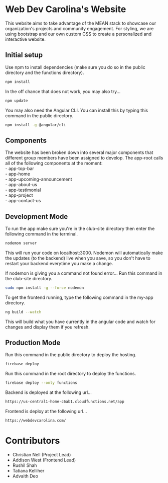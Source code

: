 # Web Dev Carolina's Website

This website aims to take advantage of the MEAN stack to showcase our organization's projects and community engagement. For styling, we are using bootstrap and our own custom CSS to create a personalized and interactive website.

## Initial setup
Use npm to install dependencies (make sure you do so in the public directory and the functions directory). 
```bash
npm install
```
In the off chance that does not work, you may also try...
```bash
npm update
```
You may also need the Angular CLI. You can install this by typing this command in the public directory.
```bash
npm install -g @angular/cli
```
## Components
The website has been broken down into several major components that different group members have been assigned to develop. The app-root calls all of the following components at the moment:  
	- app-top-bar  
	- app-home  
	- app-upcoming-announcement  
	- app-about-us  
	- app-testimonial  
	- app-project  
	- app-contact-us  
## Development Mode
To run the app make sure you're in the club-site directory then enter the following command in the terminal.
```bash
nodemon server
```
This will run your code on localhost:3000.
Nodemon will automatically make the updates (to the backend) live when you save, so you don't have to restart your backend everytime you make a change.

If nodemon is giving you a command not found error... Run this command in the club-site directory.
```bash
sudo npm install -g --force nodemon
```

To get the frontend running, type the following command in the my-app directory.
```bash
ng build --watch
```
This will build what you have currently in the angular code and watch for changes and display them if you refresh.  

## Production Mode
Run this command in the public directory to deploy the hosting.
```bash
firebase deploy
```
Run this command in the root directory to deploy the functions.
```bash
firebase deploy --only functions
```
Backend is deployed at the following url...
```bash
https://us-central1-home-c6ab1.cloudfunctions.net/app
```
Frontend is deploy at the following url...
```bash
https://webdevcarolina.com/
```
# Contributors

- Christian Nell (Project Lead)
- Addison West (Frontend Lead)  
- Rushil Shah
- Tatiana Kelliher 
- Advaith Deo
